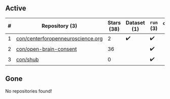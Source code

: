 ## Active
| # | Repository (3) | Stars (38) | Dataset (1) | `run` (3) | `containers-run` |
| --- | --- | --- | --- | --- | --- |
| 1 | [con/centerforopenneuroscience.org](https://github.com/con/centerforopenneuroscience.org) | 2 | :heavy_check_mark: | :heavy_check_mark: |  |
| 2 | [con/open-brain-consent](https://github.com/con/open-brain-consent) | 36 |  | :heavy_check_mark: |  |
| 3 | [con/shub](https://github.com/con/shub) | 0 |  | :heavy_check_mark: |  |

## Gone
No repositories found!
